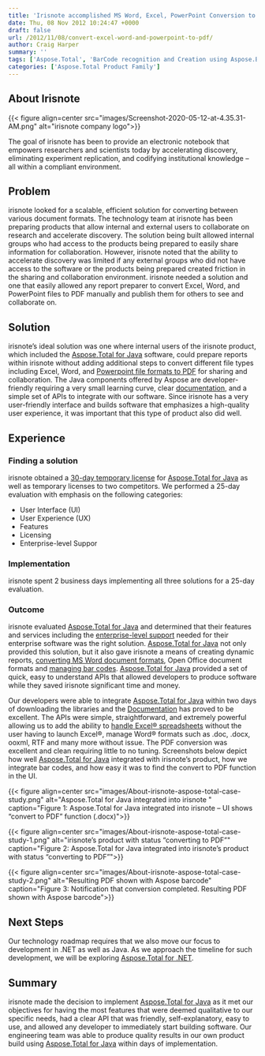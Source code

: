 ```yaml
---
title: 'Irisnote accomplished MS Word, Excel, PowerPoint Conversion to PDF using APIs'
date: Thu, 08 Nov 2012 10:24:47 +0000
draft: false
url: /2012/11/08/convert-excel-word-and-powerpoint-to-pdf/
author: Craig Harper
summary: ''
tags: ['Aspose.Total', 'BarCode recognition and Creation using Aspose.BarCode for Java', 'DOC DOCX RTF to PDF conversion using Aspose.Words for Java', 'Excel files to PDF conversion using Aspose.Cells for Java', 'MS Word file to PDF conversion using Aspose.Words for Java', 'OpenOffice document manipulation using Aspose.Total for Java', 'Success Stories']
categories: ['Aspose.Total Product Family']
---
```


## About Irisnote



{{< figure align=center src="images/Screenshot-2020-05-12-at-4.35.31-AM.png" alt="irisnote company logo">}}


The goal of irisnote has been to provide an electronic notebook that empowers researchers and scientists today by accelerating discovery, eliminating experiment replication, and codifying institutional knowledge – all within a compliant environment.

## Problem

irisnote looked for a scalable, efficient solution for converting between various document formats. The technology team at irisnote has been preparing products that allow internal and external users to collaborate on research and accelerate discovery. The solution being built allowed internal groups who had access to the products being prepared to easily share information for collaboration. However, irisnote noted that the ability to accelerate discovery was limited if any external groups who did not have access to the software or the products being prepared created friction in the sharing and collaboration environment. irisnote needed a solution and one that easily allowed any report preparer to convert Excel, Word, and PowerPoint files to PDF manually and publish them for others to see and collaborate on.

## Solution

irisnote’s ideal solution was one where internal users of the irisnote product, which included the [Aspose.Total for Java][1] software, could prepare reports within irisnote without adding additional steps to convert different file types including Excel, Word, and [Powerpoint file formats to PDF][2] for sharing and collaboration. The Java components offered by Aspose are developer-friendly requiring a very small learning curve, clear [documentation,][3] and a simple set of APIs to integrate with our software. Since irisnote has a very user-friendly interface and builds software that emphasizes a high-quality user experience, it was important that this type of product also did well.

## Experience

### **Finding a solution**

irisnote obtained a [30-day temporary license][4] for [Aspose.Total for Java][5] as well as temporary licenses to two competitors. We performed a 25-day evaluation with emphasis on the following categories:

*   User Interface (UI)
*   User Experience (UX)
*   Features
*   Licensing
*   Enterprise-level Suppor

### **Implementation**

irisnote spent 2 business days implementing all three solutions for a 25-day evaluation.

### **Outcome**

irisnote evaluated [Aspose.Total for Java][6] and determined that their features and services including the [enterprise-level support][7] needed for their enterprise software was the right solution. [Aspose.Total for Java][8] not only provided this solution, but it also gave irisnote a means of creating dynamic reports, [converting MS Word document formats][9], Open Office document formats and [managing bar codes][10]. [Aspose.Total for Java][11] provided a set of quick, easy to understand APIs that allowed developers to produce software while they saved irisnote significant time and money.

Our developers were able to integrate [Aspose.Total for Java][12] within two days of downloading the libraries and the [Documentation][13] has proved to be excellent. The APIs were simple, straightforward, and extremely powerful allowing us to add the ability to [handle Excel® spreadsheets][14] without the user having to launch Excel®, manage Word® formats such as .doc, .docx, ooxml, RTF and many more without issue. The PDF conversion was excellent and clean requiring little to no tuning. Screenshots below depict how well [Aspose.Total for Java][15] integrated with irisnote’s product, how we integrate bar codes, and how easy it was to find the convert to PDF function in the UI.



{{< figure align=center src="images/About-irisnote-aspose-total-case-study.png" alt="Aspose.Total for Java integrated into irisnote " caption="Figure 1: Aspose.Total for Java integrated into irisnote – UI shows “convert to PDF” function (.docx)">}}




{{< figure align=center src="images/About-irisnote-aspose-total-case-study-1.png" alt="irisnote’s product with status “converting to PDF”" caption="Figure 2: Aspose.Total for Java integrated into irisnote’s product with status “converting to PDF”">}}




{{< figure align=center src="images/About-irisnote-aspose-total-case-study-2.png" alt="Resulting PDF shown with Aspose barcode" caption="Figure 3: Notification that conversion completed. Resulting PDF shown with Aspose barcode">}}


## Next Steps

Our technology roadmap requires that we also move our focus to development in .NET as well as Java. As we approach the timeline for such development, we will be exploring [Aspose.Total for .NET][16].

## Summary

irisnote made the decision to implement [Aspose.Total for Java][17] as it met our objectives for having the most features that were deemed qualitative to our specific needs, had a clear API that was friendly, self-explanatory, easy to use, and allowed any developer to immediately start building software. Our engineering team was able to produce quality results in our own product build using [Aspose.Total for Java][18] within days of implementation.




[1]: https://products.aspose.com/total/java
[2]: https://docs.aspose.com/display/slidesjava/Converting+a+Presentation#ConvertingaPresentation-ConvertingPresentationtoPDF
[3]: https://docs.aspose.com/dashboard.action
[4]: https://purchase.aspose.com/temporary-license
[5]: https://products.aspose.com/total/java
[6]: https://products.aspose.com/total/java
[7]: https://helpdesk.aspose.com/
[8]: https://products.aspose.com/total/java
[9]: https://docs.aspose.com/display/wordsjava/Specify+Rendering+Options+When+Converting+to+PDF
[10]: https://docs.aspose.com/display/barcodejava/Generate+Barcodes
[11]: https://products.aspose.com/total/java
[12]: https://products.aspose.com/total/java
[13]: https://docs.aspose.com/dashboard.action
[14]: https://docs.aspose.com/display/cellsjava/Developer+Guide
[15]: https://products.aspose.com/total/java
[16]: https://products.aspose.com/total/net
[17]: https://products.aspose.com/total/java
[18]: https://products.aspose.com/total/java




